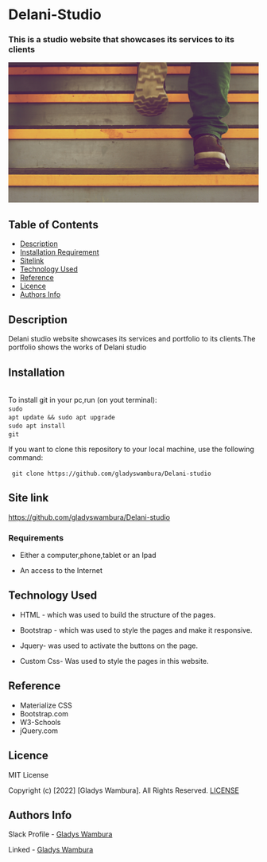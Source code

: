 # Delani-Studio

### This is a studio website that showcases its services to its clients

![alt text](./assets/backgrounds/backgrnd1.jpg)

## Table of Contents

+ [Description](#description)
+ [Installation Requirement](#Installation)
+ [Sitelink](#Name-predictor)
+ [Technology Used](#technology-used)
+ [Reference](#reference)
+ [Licence](#licence)
+ [Authors Info](#author-Info)

## Description
<p>Delani studio website showcases its services and portfolio to its clients.The portfolio shows the works of Delani studio</p>


## Installation
<br>To install git in your pc,run (on yout terminal):<br>
<code>sudo apt update && sudo apt upgrade</code><br>
<code>sudo apt install git</code>
<p>If you want to clone this repository to your local machine, use the following command:</p>
<p><code> git clone https://github.com/gladyswambura/Delani-studio</code></p>

## Site link
https://github.com/gladyswambura/Delani-studio

### Requirements

* Either a computer,phone,tablet or an Ipad

* An access to the Internet

## Technology Used
* HTML - which was used to build the structure of the pages.

* Bootstrap - which was used to style the pages and make it responsive.

* Jquery- was used to activate the buttons on the page.

* Custom Css- Was used to style the pages in this website.

## Reference
* Materialize CSS
* Bootstrap.com
* W3-Schools
* jQuery.com

## Licence

MIT License

Copyright (c) [2022] [Gladys Wambura]. All Rights Reserved.
<a href="./LICENSE"> LICENSE</a>


## Authors Info

Slack Profile - [Gladys Wambura](https://stackoverflow.com/users/18241026/gladys-wahito?tab=profile)

Linked - [Gladys Wambura](https://www.linkedin.com/in/gladys-wahito-3480a01ab/)
